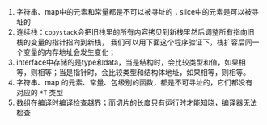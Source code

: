 1. 字符串、map中的元素和常量都是不可以被寻址的；slice中的元素是可以被寻址的
2. 连续栈：`copystack`会把旧栈里的所有内容拷贝到新栈里然后调整所有指向旧栈的变量的指针指向到新栈， 我们可以用下面这个程序验证下，栈扩容后同一个变量的内存地址会发生变化；
3. interface中存储的是type和data，当是结构时，会比较类型和值，如果相等，则相等；当是指针时，会比较类型和结构体地址，如果相等，则相等。
4. 字符串、map 的元素、常量、包级别的函数，都是不可寻址的，它们都没有对应的 `*T` 类型
5. 数组在编译时编译检查越界；而切片的长度只有运行时才能知晓，编译器无法检查